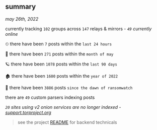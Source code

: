 
## summary
_may 26th, 2022_

currently tracking `102` groups across `147` relays & mirrors - _`49` currently online_

⏲ there have been `7` posts within the `last 24 hours`

🦈 there have been `271` posts within the `month of may`

🪐 there have been `1078` posts within the `last 90 days`

🏚 there have been `1600` posts within the `year of 2022`

🦕 there have been `3886` posts `since the dawn of ransomwatch`

there are `49` custom parsers indexing posts

_`20` sites using v2 onion services are no longer indexed - [support.torproject.org](https://support.torproject.org/onionservices/v2-deprecation/)_

> see the project [README](https://github.com/joshhighet/ransomwatch#ransomwatch--) for backend technicals
